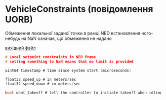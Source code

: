 # VehicleConstraints (повідомлення UORB)

Обмеження локальної заданої точки в рамці NED встановлення чого-небудь на NaN означає, що обмеження не надано

[вихідний файл](https://github.com/PX4/PX4-Autopilot/blob/release/1.15/msg/VehicleConstraints.msg)

```c
# Local setpoint constraints in NED frame
# setting something to NaN means that no limit is provided

uint64 timestamp # time since system start (microseconds)

float32 speed_up # in meters/sec
float32 speed_down # in meters/sec

bool want_takeoff # tell the controller to initiate takeoff when idling (ignored during flight)

```
